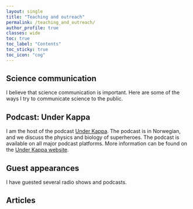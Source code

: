 ```yaml
---
layout: single
title: "Teaching and outreach"
permalink: /teaching_and_outreach/
author_profile: true
classes: wide
toc: true
toc_label: "Contents"
toc_sticky: true
toc_icon: "cog"
---
```


## Science communication

I believe that science communication is important.
Here are some of the ways I try to communicate science to the public.

## Podcast: Under Kappa

I am the host of the podcast [Under Kappa](https://underkappa.no).
The podcast is in Norwegian, and we discuss the physics and biology of superheroes.
The podcast is available on all major podcast platforms.
More information can be found on the [Under Kappa website](https://underkappa.no).

## Guest appearances

I have guested several radio shows and podcasts.

## Articles